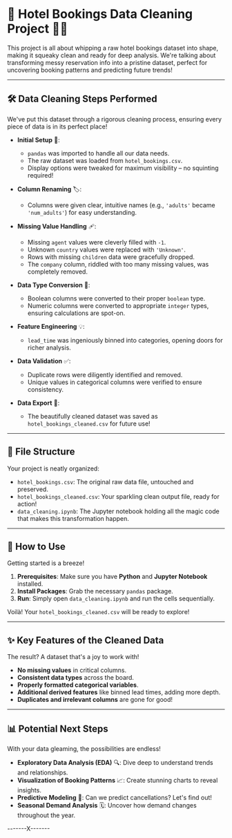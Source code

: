 # 🏨 Hotel Bookings Data Cleaning Project 🧹✨

This project is all about whipping a raw hotel bookings dataset into shape, making it squeaky clean and ready for deep analysis. We're talking about transforming messy reservation info into a pristine dataset, perfect for uncovering booking patterns and predicting future trends!

---

## 🛠️ Data Cleaning Steps Performed

We've put this dataset through a rigorous cleaning process, ensuring every piece of data is in its perfect place!

* **Initial Setup** 🚀:
    * `pandas` was imported to handle all our data needs.
    * The raw dataset was loaded from `hotel_bookings.csv`.
    * Display options were tweaked for maximum visibility – no squinting required!

* **Column Renaming** 🏷️:
    * Columns were given clear, intuitive names (e.g., `'adults'` became `'num_adults'`) for easy understanding.

* **Missing Value Handling** 🩹:
    * Missing `agent` values were cleverly filled with `-1`.
    * Unknown `country` values were replaced with `'Unknown'`.
    * Rows with missing `children` data were gracefully dropped.
    * The `company` column, riddled with too many missing values, was completely removed.

* **Data Type Conversion** 🔄:
    * Boolean columns were converted to their proper `boolean` type.
    * Numeric columns were converted to appropriate `integer` types, ensuring calculations are spot-on.

* **Feature Engineering** 💡:
    * `lead_time` was ingeniously binned into categories, opening doors for richer analysis.

* **Data Validation** ✅:
    * Duplicate rows were diligently identified and removed.
    * Unique values in categorical columns were verified to ensure consistency.

* **Data Export** 💾:
    * The beautifully cleaned dataset was saved as `hotel_bookings_cleaned.csv` for future use!

---

## 📂 File Structure

Your project is neatly organized:

* `hotel_bookings.csv`: The original raw data file, untouched and preserved.
* `hotel_bookings_cleaned.csv`: Your sparkling clean output file, ready for action!
* `data_cleaning.ipynb`: The Jupyter notebook holding all the magic code that makes this transformation happen.

---

## 🚀 How to Use

Getting started is a breeze!

1.  **Prerequisites**: Make sure you have **Python** and **Jupyter Notebook** installed.
2.  **Install Packages**: Grab the necessary `pandas` package.
3.  **Run**: Simply open `data_cleaning.ipynb` and run the cells sequentially.

Voilà! Your `hotel_bookings_cleaned.csv` will be ready to explore!

---

## ✨ Key Features of the Cleaned Data

The result? A dataset that's a joy to work with!

* **No missing values** in critical columns.
* **Consistent data types** across the board.
* **Properly formatted categorical variables**.
* **Additional derived features** like binned lead times, adding more depth.
* **Duplicates and irrelevant columns** are gone for good!

---

## 📊 Potential Next Steps

With your data gleaming, the possibilities are endless!

* **Exploratory Data Analysis (EDA)** 🔍: Dive deep to understand trends and relationships.
* **Visualization of Booking Patterns** 📈: Create stunning charts to reveal insights.
* **Predictive Modeling** 🔮: Can we predict cancellations? Let's find out!
* **Seasonal Demand Analysis** 🗓️: Uncover how demand changes throughout the year.

-------X-------
